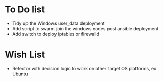 # To Do list

  * Tidy up the Windows user_data deployment
  * Add script to swarm join the windows nodes post ansible deployment
  * Add switch to deploy iptables or firewalld

# Wish List

  * Refector with decision logic to work on other target OS platforms, ex Ubuntu

